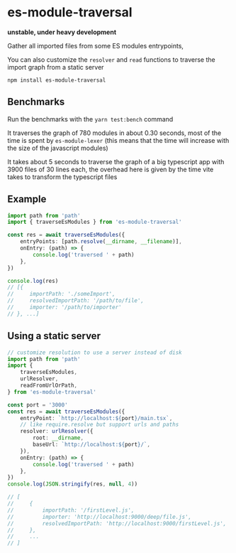 # es-module-traversal

**unstable, under heavy development**

Gather all imported files from some ES modules entrypoints,

You can also customize the `resolver` and `read` functions to traverse the import graph from a static server

```
npm install es-module-traversal
```

## Benchmarks

Run the benchmarks with the `yarn test:bench` command

It traverses the graph of 780 modules in about 0.30 seconds, most of the time is spent by `es-module-lexer` (this means that the time will increase with the size of the javascript modules)

It takes about 5 seconds to traverse the graph of a big typescript app with 3900 files of 30 lines each, the overhead here is given by the time vite takes to transform the typescript files

## Example

```ts
import path from 'path'
import { traverseEsModules } from 'es-module-traversal'

const res = await traverseEsModules({
    entryPoints: [path.resolve(__dirname, __filename)],
    onEntry: (path) => {
        console.log('traversed ' + path)
    },
})

console.log(res)
// [{
//     importPath: './someImport',
//     resolvedImportPath: '/path/to/file',
//     importer: '/path/to/importer'
// }, ...]
```

## Using a static server

```ts
// customize resolution to use a server instead of disk
import path from 'path'
import {
    traverseEsModules,
    urlResolver,
    readFromUrlOrPath,
} from 'es-module-traversal'

const port = '3000'
const res = await traverseEsModules({
    entryPoint: `http://localhost:${port}/main.tsx`,
    // like require.resolve but support urls and paths
    resolver: urlResolver({
        root: __dirname,
        baseUrl: `http://localhost:${port}/`,
    }),
    onEntry: (path) => {
        console.log('traversed ' + path)
    },
})
console.log(JSON.stringify(res, null, 4))

// [
//     {
//         importPath: '/firstLevel.js',
//         importer: 'http://localhost:9000/deep/file.js',
//         resolvedImportPath: 'http://localhost:9000/firstLevel.js',
//     },
//     ...
// ]
```
